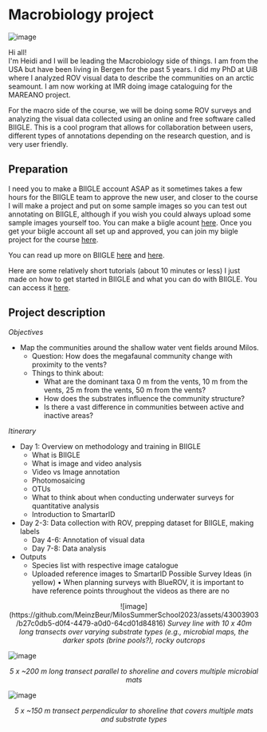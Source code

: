 # Macrobiology project
![image](https://github.com/MeinzBeur/MilosSummerSchool2023/assets/43003903/f1c14b17-9458-4f29-b62e-0e890b2d406a)

Hi all!  
I'm Heidi and I will be leading the Macrobiology side of things. I am from the USA but have been living in Bergen for the past 5 years. 
I did my PhD at UiB where I analyzed ROV visual data to describe the communities on an arctic seamount. I am now working at IMR doing image cataloguing for the MAREANO project. 

For the macro side of the course, we will be doing some ROV surveys and analyzing the visual data collected using an online and free software called BIIGLE. 
This is a cool program that allows for collaboration between users, different types of annotations depending on the research question, and is very user friendly.  

## Preparation
I need you to make a BIIGLE account ASAP as it sometimes takes a few hours for the BIIGLE team to approve the new user, and closer to the course I will make a project and put on some sample images so you can test out annotating on BIIGLE, although if you wish you could always upload some sample images yourself too. You can make a biigle acount [here](https://biigle.de/). Once you get your biigle account all set up and approved, you can join my biigle project for the course [here](https://biigle.de/project-invitations/610b7e9d-8354-4d13-8ecc-ff40a7f9ec7c).

You can read up more on BIIGLE [here](https://www.frontiersin.org/articles/10.3389/fmars.2017.00083/full)  and [here](https://zenodo.org/record/7728927#.ZBSUlHbP1PY).  

Here are some relatively short tutorials (about 10 minutes or less) I just made on how to get started in BIIGLE and what you can do with BIIGLE. You can access it [here](https://drive.google.com/drive/folders/1_1ukhzHa8cF10gamlC-SR4uJ7wA8yajw?usp=sharing).

## Project description
_Objectives_
- Map the communities around the shallow water vent fields around Milos.
  - Question: How does the megafaunal community change with proximity to the vents?
  - Things to think about:
    - What are the dominant taxa 0 m from the vents, 10 m from the vents, 25 m from the vents, 50 m from the vents?
    - How does the substrates influence the community structure?
    - Is there a vast difference in communities between active and inactive areas?
   
   
_Itinerary_
- Day 1: Overview on methodology and training in BIIGLE
  - What is BIIGLE
  - What is image and video analysis
  - Video vs Image annotation
  - Photomosaicing
  - OTUs
  - What to think about when conducting underwater surveys for quantitative analysis
  - Introduction to SmartarID
- Day 2-3: Data collection with ROV, prepping dataset for BIIGLE, making labels
  - Day 4-6: Annotation of visual data
  - Day 7-8: Data analysis
- Outputs
  - Species list with respective image catalogue
  - Uploaded reference images to SmartarID 
Possible Survey Ideas (in yellow)
    • When planning surveys with BlueROV, it is important to have reference points throughout the videos as there are no


<p align="center">
  ![image](https://github.com/MeinzBeur/MilosSummerSchool2023/assets/43003903/b27c0db5-d0f4-4479-a0d0-64cd01d84816)
  <i>Survey line with 10 x 40m long transects over varying substrate types (e.g., microbial maps, the darker spots (brine pools?), rocky outcrops
</i>
</p>

![image](https://github.com/MeinzBeur/MilosSummerSchool2023/assets/43003903/a9ea43d0-fe09-4555-9c1e-7b932838f296)
<p align="center">
  <i>5 x ~200 m long transect parallel to shoreline and covers multiple microbial mats
</i>
</p>

![image](https://github.com/MeinzBeur/MilosSummerSchool2023/assets/43003903/1331469f-a83b-4eda-a326-1f47d842eb5f)
<p align="center">
  <i>5 x ~150 m transect perpendicular to shoreline that covers multiple mats and substrate types
</i>
</p>
